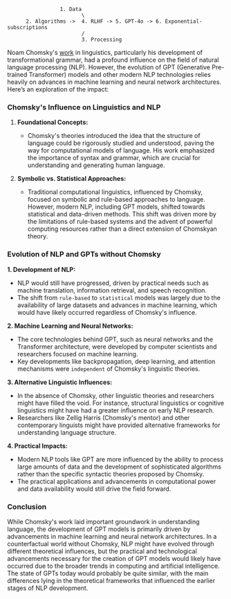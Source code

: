                      1. Data
                            \
          2. Algorithms ->  4. RLHF -> 5. GPT-4o -> 6. Exponential-subscriptions
                            /
                            3. Processing


Noam Chomsky's [work](README.md) in linguistics, particularly his development of transformational grammar, had a profound influence on the field of natural language processing (NLP). However, the evolution of GPT (Generative Pre-trained Transformer) models and other modern NLP technologies relies heavily on advances in machine learning and neural network architectures. Here’s an exploration of the impact:

### Chomsky's Influence on Linguistics and NLP

1. **Foundational Concepts:**
   - Chomsky's theories introduced the idea that the structure of language could be rigorously studied and understood, paving the way for computational models of language. His work emphasized the importance of syntax and grammar, which are crucial for understanding and generating human language.

2. **Symbolic vs. Statistical Approaches:**
   - Traditional computational linguistics, influenced by Chomsky, focused on symbolic and rule-based approaches to language. However, modern NLP, including GPT models, shifted towards statistical and data-driven methods. This shift was driven more by the limitations of rule-based systems and the advent of powerful computing resources rather than a direct extension of Chomskyan theory.

### Evolution of NLP and GPTs without Chomsky

**1. Development of NLP:**
   - NLP would still have progressed, driven by practical needs such as machine translation, information retrieval, and speech recognition.
   - The shift from `rule-based` to `statistical` models was largely due to the availability of large datasets and advances in machine learning, which would have likely occurred regardless of Chomsky's influence.

**2. Machine Learning and Neural Networks:**
   - The core technologies behind GPT, such as neural networks and the Transformer architecture, were developed by computer scientists and researchers focused on machine learning.
   - Key developments like backpropagation, deep learning, and attention mechanisms were `independent` of Chomsky's linguistic theories.

**3. Alternative Linguistic Influences:**
   - In the absence of Chomsky, other linguistic theories and researchers might have filled the void. For instance, structural linguistics or cognitive linguistics might have had a greater influence on early NLP research.
   - Researchers like Zellig Harris (Chomsky's mentor) and other contemporary linguists might have provided alternative frameworks for understanding language structure.

**4. Practical Impacts:**
   - Modern NLP tools like GPT are more influenced by the ability to process large amounts of data and the development of sophisticated algorithms rather than the specific syntactic theories proposed by Chomsky.
   - The practical applications and advancements in computational power and data availability would still drive the field forward.

### Conclusion

While Chomsky's work laid important groundwork in understanding language, the development of GPT models is primarily driven by advancements in machine learning and neural network architectures. In a counterfactual world without Chomsky, NLP might have evolved through different theoretical influences, but the practical and technological advancements necessary for the creation of GPT models would likely have occurred due to the broader trends in computing and artificial intelligence. The state of GPTs today would probably be quite similar, with the main differences lying in the theoretical frameworks that influenced the earlier stages of NLP development.
